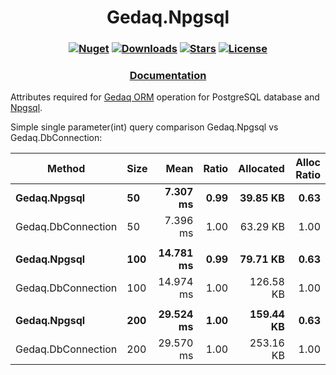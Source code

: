 <h1 align="center">
  <a>Gedaq.Npgsql</a>
</h1>

<h3 align="center">

  [![Nuget](https://img.shields.io/nuget/v/Gedaq.Npgsql?logo=Gedaq.Npgsql)](https://www.nuget.org/packages/Gedaq.Npgsql/)
  [![Downloads](https://img.shields.io/nuget/dt/Gedaq.Npgsql.svg)](https://www.nuget.org/packages/Gedaq.Npgsql/)
  [![Stars](https://img.shields.io/github/stars/SoftStoneDevelop/Gedaq.Npgsql?color=brightgreen)](https://github.com/SoftStoneDevelop/Gedaq.Npgsql/stargazers)
  [![License](https://img.shields.io/badge/license-MIT-blue.svg)](LICENSE)

</h3>

<h3 align="center">
  <a href="https://github.com/SoftStoneDevelop/Gedaq.Npgsql/tree/main/Documentation/Readme.md">Documentation</a>
</h3>

Attributes required for [Gedaq ORM](https://github.com/SoftStoneDevelop/Gedaq) operation for PostgreSQL database and [Npgsql](https://github.com/npgsql/npgsql).

Simple single parameter(int) query comparison Gedaq.Npgsql vs Gedaq.DbConnection:

|             Method | Size |      Mean | Ratio | Allocated | Alloc Ratio |
|------------------- |----- |----------:|------:|----------:|------------:|
|       **Gedaq.Npgsql** |   **50** |  **7.307 ms** |  **0.99** |  **39.85 KB** |        **0.63** |
| Gedaq.DbConnection |   50 |  7.396 ms |  1.00 |  63.29 KB |        1.00 |
|                    |      |           |       |           |             |
|       **Gedaq.Npgsql** |  **100** | **14.781 ms** |  **0.99** |  **79.71 KB** |        **0.63** |
| Gedaq.DbConnection |  100 | 14.974 ms |  1.00 | 126.58 KB |        1.00 |
|                    |      |           |       |           |             |
|       **Gedaq.Npgsql** |  **200** | **29.524 ms** |  **1.00** | **159.44 KB** |        **0.63** |
| Gedaq.DbConnection |  200 | 29.570 ms |  1.00 | 253.16 KB |        1.00 |
